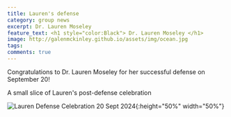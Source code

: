 ```yaml
---
title: Lauren's defense
category: group news
excerpt: Dr. Lauren Moseley
feature_text: <h1 style="color:Black"> Dr. Lauren Moseley </h1>
image: http://galenmckinley.github.io/assets/img/ocean.jpg
tags: 
comments: true
---
```


Congratulations to Dr. Lauren Moseley for her successful defense on September 20! 

A small slice of Lauren's post-defense celebration

![Lauren Defense Celebration 20 Sept 2024]({{site.baseurl}}/assets/img/LaurenCake_20Sept2024.jpg){:height="50%" width="50%"}